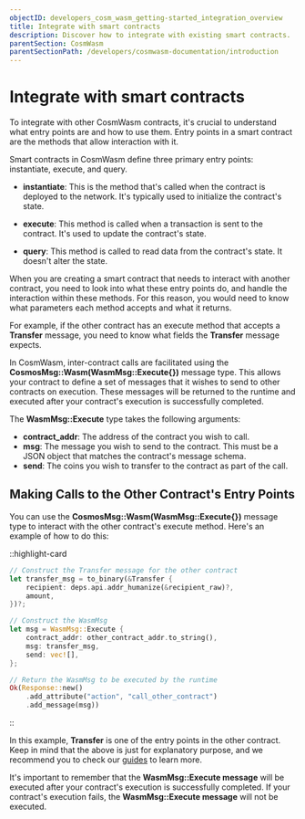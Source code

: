 ```yaml
---
objectID: developers_cosm_wasm_getting-started_integration_overview
title: Integrate with smart contracts
description: Discover how to integrate with existing smart contracts.
parentSection: CosmWasm
parentSectionPath: /developers/cosmwasm-documentation/introduction
---
```


# Integrate with smart contracts
To integrate with other CosmWasm contracts, it's crucial to understand what entry points are and how to use them. Entry points in a smart contract are the methods that allow interaction with it.

Smart contracts in CosmWasm define three primary entry points: instantiate, execute, and query.

- **instantiate**: This is the method that's called when the contract is deployed to the network. It's typically used to initialize the contract's state.

- **execute**: This method is called when a transaction is sent to the contract. It's used to update the contract's state.

- **query**: This method is called to read data from the contract's state. It doesn't alter the state.

When you are creating a smart contract that needs to interact with another contract, you need to look into what these entry points do, and handle the interaction within these methods. For this reason, you would need to know what parameters each method accepts and what it returns.

For example, if the other contract has an execute method that accepts a **Transfer** message, you need to know what fields the **Transfer** message expects.


In CosmWasm, inter-contract calls are facilitated using the **CosmosMsg::Wasm(WasmMsg::Execute{})** message type. This allows your contract to define a set of messages that it wishes to send to other contracts on execution. These messages will be returned to the runtime and executed after your contract's execution is successfully completed.

The **WasmMsg::Execute** type takes the following arguments:

- **contract_addr**: The address of the contract you wish to call.
- **msg**: The message you wish to send to the contract. This must be a JSON object that matches the contract's message schema.
- **send**: The coins you wish to transfer to the contract as part of the call.

## Making Calls to the Other Contract's Entry Points
You can use the **CosmosMsg::Wasm(WasmMsg::Execute{})** message type to interact with the other contract's execute method. Here's an example of how to do this:


::highlight-card

```rust
// Construct the Transfer message for the other contract
let transfer_msg = to_binary(&Transfer {
    recipient: deps.api.addr_humanize(&recipient_raw)?,
    amount,
})?;

// Construct the WasmMsg
let msg = WasmMsg::Execute {
    contract_addr: other_contract_addr.to_string(),
    msg: transfer_msg,
    send: vec![],
};

// Return the WasmMsg to be executed by the runtime
Ok(Response::new()
    .add_attribute("action", "call_other_contract")
    .add_message(msg))
```

::




In this example, **Transfer** is one of the entry points in the other contract. Keep in mind that the above is just for explanatory purpose, and we recommend you to check our [guides](/developers/guides/guides-overview) to learn more.

It's important to remember that the **WasmMsg::Execute message** will be executed after your contract's execution is successfully completed. If your contract's execution fails, the **WasmMsg::Execute message** will not be executed.
